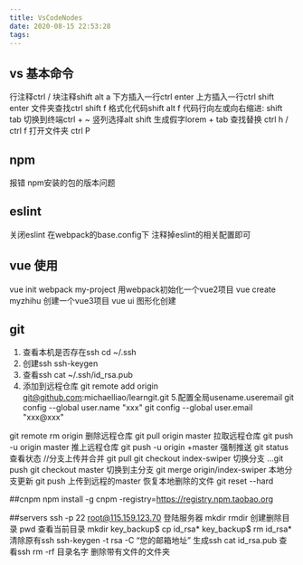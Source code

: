 ```yaml
---
title: VsCodeNodes
date: 2020-08-15 22:53:28
tags:
---
```

## vs 基本命令
行注释ctrl /
块注释shift alt a 
下方插入一行ctrl enter 
上方插入一行ctrl shift enter 
文件夹查找ctrl shift f 
格式化代码shift alt f 
代码行向左或向右缩进:   shift tab
切换到终端ctrl + ~ 
竖列选择alt shift 
生成假字lorem + tab 
查找替换 ctrl h  / ctrl f
打开文件夹 ctrl P
## npm
报错 npm安装的包的版本问题
## eslint
关闭eslint 在webpack的base.config下 注释掉eslint的相关配置即可
## vue 使用
vue init webpack my-project 用webpack初始化一个vue2项目
vue create myzhihu 创建一个vue3项目
vue ui 图形化创建
## git
1. 查看本机是否存在ssh cd ~/.ssh
2. 创建ssh ssh-keygen
3. 查看ssh cat ~/.ssh/id_rsa.pub
4. 添加到远程仓库 git remote add origin git@github.com:michaelliao/learngit.git
5.配置全局usename.useremail git config --global user.name "xxx" git config --global user.email "xxx@xxx"

git remote rm origin 删除远程仓库
git pull origin master 拉取远程仓库
git push -u origin master 推上远程仓库
git push -u origin +master 强制推送
git status 查看状态
//分支上传并合并
git pull
git checkout index-swiper 切换分支
...git push
git checkout master 切换到主分支
git merge origin/index-swiper 本地分支更新
git push 上传到远程的master
恢复本地删除的文件 git reset --hard

##cnpm
npm install -g cnpm -registry=https://registry.npm.taobao.org

##servers
ssh -p 22 root@115.159.123.70 登陆服务器
mkdir rmdir 创建删除目录
pwd 查看当前目录
mkdir key_backup$ cp id_rsa* key_backup$ rm id_rsa* 清除原有ssh
ssh-keygen -t rsa -C “您的邮箱地址” 生成ssh
cat id_rsa.pub 查看ssh
rm -rf 目录名字 删除带有文件的文件夹
